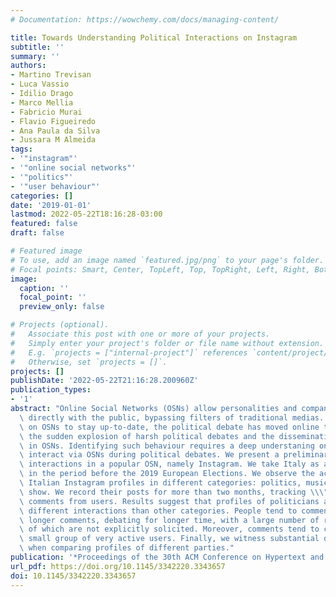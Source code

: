 ```yaml
---
# Documentation: https://wowchemy.com/docs/managing-content/

title: Towards Understanding Political Interactions on Instagram
subtitle: ''
summary: ''
authors:
- Martino Trevisan
- Luca Vassio
- Idilio Drago
- Marco Mellia
- Fabricio Murai
- Flavio Figueiredo
- Ana Paula da Silva
- Jussara M Almeida
tags:
- '"instagram"'
- '"online social networks"'
- '"politics"'
- '"user behaviour"'
categories: []
date: '2019-01-01'
lastmod: 2022-05-22T18:16:28-03:00
featured: false
draft: false

# Featured image
# To use, add an image named `featured.jpg/png` to your page's folder.
# Focal points: Smart, Center, TopLeft, Top, TopRight, Left, Right, BottomLeft, Bottom, BottomRight.
image:
  caption: ''
  focal_point: ''
  preview_only: false

# Projects (optional).
#   Associate this post with one or more of your projects.
#   Simply enter your project's folder or file name without extension.
#   E.g. `projects = ["internal-project"]` references `content/project/deep-learning/index.md`.
#   Otherwise, set `projects = []`.
projects: []
publishDate: '2022-05-22T21:16:28.200960Z'
publication_types:
- '1'
abstract: "Online Social Networks (OSNs) allow personalities and companies to communicate\
  \ directly with the public, bypassing filters of traditional medias. As people rely\
  \ on OSNs to stay up-to-date, the political debate has moved online too. We witness\
  \ the sudden explosion of harsh political debates and the dissemination of rumours\
  \ in OSNs. Identifying such behaviour requires a deep understaning on how people\
  \ interact via OSNs during political debates. We present a preliminary study of\
  \ interactions in a popular OSN, namely Instagram. We take Italy as a case study\
  \ in the period before the 2019 European Elections. We observe the activity of top\
  \ Italian Instagram profiles in different categories: politics, music, sport and\
  \ show. We record their posts for more than two months, tracking \\\"likes'' and\
  \ comments from users. Results suggest that profiles of politicians attract markedly\
  \ different interactions than other categories. People tend to comment more, with\
  \ longer comments, debating for longer time, with a large number of replies, most\
  \ of which are not explicitly solicited. Moreover, comments tend to come from a\
  \ small group of very active users. Finally, we witness substantial differences\
  \ when comparing profiles of different parties."
publication: '*Proceedings of the 30th ACM Conference on Hypertext and Social Media*'
url_pdf: https://doi.org/10.1145/3342220.3343657
doi: 10.1145/3342220.3343657
---
```

